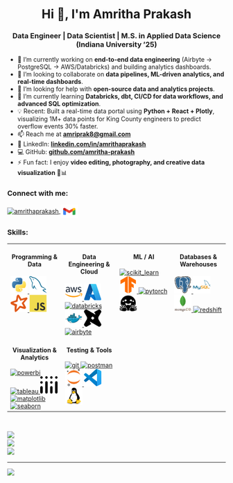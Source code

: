 <link href="https://cdn.jsdelivr.net/npm/bootstrap@5.3.3/dist/css/bootstrap.min.css" rel="stylesheet" integrity="sha384-QWTKZyjpPEjISv5WaRU9OFeRpok6YctnYmDr5pNlyT2bRjXh0JMhjY6hW+ALEwIH" crossorigin="anonymous">

<h1 align="center">Hi 👋, I'm Amritha Prakash</h1>
<h3 align="center">Data Engineer | Data Scientist | M.S. in Applied Data Science (Indiana University ’25)</h3>

- 🔭 I’m currently working on **end-to-end data engineering** (Airbyte → PostgreSQL → AWS/Databricks) and building analytics dashboards.
- 👯 I’m looking to collaborate on **data pipelines, ML-driven analytics, and real-time dashboards**.
- 🤝 I’m looking for help with **open-source data and analytics projects**.
- 🌱 I’m currently learning **Databricks, dbt, CI/CD for data workflows, and advanced SQL optimization**.
- 💡 Recent: Built a real-time data portal using **Python + React + Plotly**, visualizing 1M+ data points for King County engineers to predict overflow events 30% faster.
- 📫 Reach me at **<a href="mailto:amriprak8@gmail.com">amriprak8@gmail.com</a>**
- 🔗 LinkedIn: **<a href="https://www.linkedin.com/in/amrithaprakash" target="_blank">linkedin.com/in/amrithaprakash</a>**
- 💻 GitHub: **<a href="https://github.com/amritha-prakash" target="_blank">github.com/amritha-prakash</a>**
- ⚡ Fun fact: I enjoy **video editing, photography, and creative data visualization** 🎥📊

<h3 align="left">Connect with me:</h3>
<p align="left">
  <a href="https://www.linkedin.com/in/amrithaprakash" target="blank">
    <img align="center" src="https://raw.githubusercontent.com/rahuldkjain/github-profile-readme-generator/master/src/images/icons/Social/linked-in-alt.svg" alt="amrithaprakash" height="30" width="40" />
  </a>
  <a href="mailto:amriprak8@gmail.com" target="blank">
    <img align="center" src="https://raw.githubusercontent.com/edent/SuperTinyIcons/master/images/svg/gmail.svg" alt="email" height="30" width="40" />
  </a>
</p>

<h3>Skills:</h3>

<table>
  <tr>
    <td valign="top" width="25%">
      <h4 align="center">Programming & Data</h4>
      <a href="https://www.python.org" target="_blank" rel="noreferrer">
        <img src="https://raw.githubusercontent.com/devicons/devicon/master/icons/python/python-original.svg" alt="python" width="40" height="40"/>
      </a>
      <a href="https://en.wikipedia.org/wiki/SQL" target="_blank" rel="noreferrer">
        <img src="https://raw.githubusercontent.com/devicons/devicon/master/icons/mysql/mysql-original.svg" alt="sql" width="40" height="40"/>
      </a>
      <a href="https://spark.apache.org/" target="_blank" rel="noreferrer">
        <img src="https://raw.githubusercontent.com/devicons/devicon/master/icons/apachespark/apachespark-original.svg" alt="pyspark" width="40" height="40"/>
      </a>
      <a href="https://developer.mozilla.org/en-US/docs/Web/JavaScript" target="_blank" rel="noreferrer">
        <img src="https://raw.githubusercontent.com/devicons/devicon/master/icons/javascript/javascript-original.svg" alt="javascript" width="40" height="40"/>
      </a>
    </td>
    <td valign="top" width="25%">
      <h4 align="center">Data Engineering & Cloud</h4>
      <a href="https://aws.amazon.com" target="_blank" rel="noreferrer">
        <img src="https://raw.githubusercontent.com/devicons/devicon/master/icons/amazonwebservices/amazonwebservices-original.svg" alt="aws" width="40" height="40"/>
      </a>
      <a href="https://azure.microsoft.com" target="_blank" rel="noreferrer">
        <img src="https://raw.githubusercontent.com/devicons/devicon/master/icons/azure/azure-original.svg" alt="azure" width="40" height="40"/>
      </a>
      <a href="https://www.databricks.com/" target="_blank" rel="noreferrer">
        <img src="https://raw.githubusercontent.com/simple-icons/simple-icons/develop/icons/databricks.svg" alt="databricks" width="40" height="40"/>
      </a>
      <a href="https://www.docker.com" target="_blank" rel="noreferrer">
        <img src="https://raw.githubusercontent.com/devicons/devicon/master/icons/docker/docker-original.svg" alt="docker" width="40" height="40"/>
      </a>
      <a href="https://www.getdbt.com/" target="_blank" rel="noreferrer">
        <img src="https://raw.githubusercontent.com/simple-icons/simple-icons/develop/icons/dbt.svg" alt="dbt" width="40" height="40"/>
      </a>
      <a href="https://airbyte.com" target="_blank" rel="noreferrer">
        <img src="https://avatars.githubusercontent.com/u/65667652?s=200&v=4" alt="airbyte" width="40" height="40"/>
      </a>
    </td>
    <td valign="top" width="25%">
      <h4 align="center">ML / AI</h4>
      <a href="https://scikit-learn.org/" target="_blank" rel="noreferrer">
        <img src="https://upload.wikimedia.org/wikipedia/commons/0/05/Scikit_learn_logo_small.svg" alt="scikit_learn" width="40" height="40"/>
      </a>
      <a href="https://www.tensorflow.org/" target="_blank" rel="noreferrer">
        <img src="https://raw.githubusercontent.com/devicons/devicon/master/icons/tensorflow/tensorflow-original.svg" alt="tensorflow" width="40" height="40"/>
      </a>
      <a href="https://pytorch.org/" target="_blank" rel="noreferrer">
        <img src="https://www.vectorlogo.zone/logos/pytorch/pytorch-icon.svg" alt="pytorch" width="40" height="40"/>
      </a>
      <a href="https://huggingface.co" target="_blank" rel="noreferrer">
        <img src="https://raw.githubusercontent.com/simple-icons/simple-icons/develop/icons/huggingface.svg" alt="huggingface" width="40" height="40"/>
      </a>
    </td>
    <td valign="top" width="25%">
      <h4 align="center">Databases & Warehouses</h4>
      <a href="https://www.postgresql.org/" target="_blank" rel="noreferrer">
        <img src="https://raw.githubusercontent.com/devicons/devicon/master/icons/postgresql/postgresql-original.svg" alt="postgresql" width="40" height="40"/>
      </a>
      <a href="https://www.mysql.com/" target="_blank" rel="noreferrer">
        <img src="https://raw.githubusercontent.com/devicons/devicon/master/icons/mysql/mysql-original-wordmark.svg" alt="mysql" width="40" height="40"/>
      </a>
      <a href="https://www.mongodb.com/" target="_blank" rel="noreferrer">
        <img src="https://raw.githubusercontent.com/devicons/devicon/master/icons/mongodb/mongodb-original-wordmark.svg" alt="mongodb" width="40" height="40"/>
      </a>
      <a href="https://aws.amazon.com/redshift/" target="_blank" rel="noreferrer">
        <img src="https://raw.githubusercontent.com/simple-icons/simple-icons/develop/icons/amazonredshift.svg" alt="redshift" width="40" height="40"/>
      </a>
    </td>
  </tr>

  <tr>
    <td valign="top" width="25%">
      <h4 align="center">Visualization & Analytics</h4>
      <a href="https://powerbi.microsoft.com" target="_blank" rel="noreferrer">
        <img src="https://raw.githubusercontent.com/microsoft/PowerBI-Icons/main/SVG/Logo.svg" alt="powerbi" width="40" height="40"/>
      </a>
      <a href="https://www.tableau.com" target="_blank" rel="noreferrer">
        <img src="https://raw.githubusercontent.com/simple-icons/simple-icons/develop/icons/tableau.svg" alt="tableau" width="40" height="40"/>
      </a>
      <a href="https://plotly.com/python/" target="_blank" rel="noreferrer">
        <img src="https://raw.githubusercontent.com/simple-icons/simple-icons/develop/icons/plotly.svg" alt="plotly" width="40" height="40"/>
      </a>
      <a href="https://matplotlib.org/" target="_blank" rel="noreferrer">
        <img src="https://raw.githubusercontent.com/simple-icons/simple-icons/develop/icons/matplotlib.svg" alt="matplotlib" width="40" height="40"/>
      </a>
      <a href="https://seaborn.pydata.org/" target="_blank" rel="noreferrer">
        <img src="https://seaborn.pydata.org/_images/logo-mark-lightbg.svg" alt="seaborn" width="40" height="40"/>
      </a>
    </td>
    <td valign="top" width="25%">
      <h4 align="center">Testing & Tools</h4>
      <a href="https://git-scm.com/" target="_blank" rel="noreferrer">
        <img src="https://www.vectorlogo.zone/logos/git-scm/git-scm-icon.svg" alt="git" width="40" height="40"/>
      </a>
      <a href="https://www.postman.com/" target="_blank" rel="noreferrer">
        <img src="https://www.vectorlogo.zone/logos/getpostman/getpostman-icon.svg" alt="postman" width="40" height="40"/>
      </a>
      <a href="https://jupyter.org/" target="_blank" rel="noreferrer">
        <img src="https://raw.githubusercontent.com/devicons/devicon/master/icons/jupyter/jupyter-original.svg" alt="jupyter" width="40" height="40"/>
      </a>
      <a href="https://code.visualstudio.com/" target="_blank" rel="noreferrer">
        <img src="https://raw.githubusercontent.com/devicons/devicon/master/icons/vscode/vscode-original.svg" alt="vscode" width="40" height="40"/>
      </a>
      <a href="https://www.linux.org/" target="_blank" rel="noreferrer">
        <img src="https://raw.githubusercontent.com/devicons/devicon/master/icons/linux/linux-original.svg" alt="linux" width="40" height="40"/>
      </a>
    </td>
  </tr>
</table>

<br/>
<p>
  <img src="https://github-readme-stats.vercel.app/api?username=amritha-prakash&theme=dark&hide_border=false&include_all_commits=false&count_private=false" />
  <br/>
  <img src="https://github-readme-streak-stats.herokuapp.com/?user=amritha-prakash&theme=dark&hide_border=false" />
  <br/>
  <img src="https://github-readme-stats.vercel.app/api/top-langs/?username=amritha-prakash&theme=dark&hide_border=false&include_all_commits=false&count_private=false&layout=compact" />
</p>

---
<a href="https://visitcount.itsvg.in">
  <img src="https://visitcount.itsvg.in/api?id=amritha-prakash&icon=0&color=0" />
</a>
